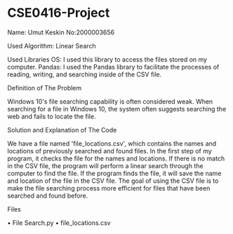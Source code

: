 # CSE0416-Project
Name: Umut Keskin 	No:2000003656

Used Algorithm: Linear Search

Used Libraries 
OS: I used this library to access the files stored on my computer.
Pandas: I used the Pandas library to facilitate the processes of reading, writing, and searching inside of the CSV file.

Definition of The Problem

Windows 10's file searching capability is often considered weak. When searching for a file in Windows 10, the system often suggests searching the web and fails to locate the file.

Solution and Explanation of The Code

We have a file named 'file_locations.csv', which contains the names and locations of previously searched and found files. In the first step of my program, it checks the file for the names and locations. If there is no match in the CSV file, the program will perform a linear search through the computer to find the file. If the program finds the file, it will save the name and location of the file in the CSV file. The goal of using the CSV file is to make the file searching process more efficient for files that have been searched and found before.

Files

•	File Search.py
•	file_locations.csv

